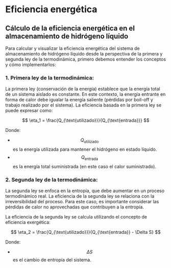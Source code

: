 # Eficiencia energética
## Cálculo de la eficiencia energética en el almacenamiento de hidrógeno líquido

Para calcular y visualizar la eficiencia energética del sistema de almacenamiento de hidrógeno líquido desde la perspectiva de la primera y segunda ley de la termodinámica, primero debemos entender los conceptos y cómo implementarlos:

### 1. Primera ley de la termodinámica:
La primera ley (conservación de la energía) establece que la energía total de un sistema aislado es constante. En este contexto, la energía entrante en forma de calor debe igualar la energía saliente (pérdidas por boil-off y trabajo realizado por el sistema). La eficiencia basada en la primera ley se puede expresar como:

$$
\eta_1 = \frac{Q_{\text{utilizado}}}{Q_{\text{entrada}}}
$$

Donde:

- $$Q_{\text{utilizado}}$$ es la energía utilizada para mantener el hidrógeno en estado líquido.
- $$Q_{\text{entrada}}$$ es la energía total suministrada (en este caso el calor suministrado).

### 2. Segunda ley de la termodinámica:
La segunda ley se enfoca en la entropía, que debe aumentar en un proceso termodinámico real. La eficiencia de la segunda ley se relaciona con la irreversibilidad del proceso. Para este caso, es importante considerar las pérdidas de calor no aprovechadas que contribuyen a la entropía.

La eficiencia de la segunda ley se calcula utilizando el concepto de eficiencia exergética:

$$
\eta_2 = \frac{Q_{\text{utilizado}}}{Q_{\text{entrada}} - \Delta S}
$$

Donde:

- $$\Delta S$$ es el cambio de entropía del sistema.

